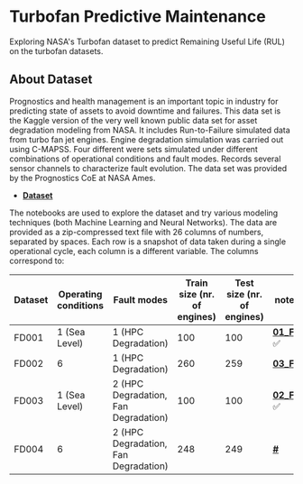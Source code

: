 # Turbofan Predictive Maintenance
Exploring NASA's Turbofan dataset to predict Remaining Useful Life (RUL) on the turbofan datasets.
## About Dataset
Prognostics and health management is an important topic in industry for predicting state of assets to avoid downtime and failures. This data set is the Kaggle version of the very well known public data set for asset degradation modeling from NASA. It includes Run-to-Failure simulated data from turbo fan jet engines.
Engine degradation simulation was carried out using C-MAPSS. Four different were sets simulated under different combinations of operational conditions and fault modes. Records several sensor channels to characterize fault evolution. The data set was provided by the Prognostics CoE at NASA Ames.
- [**Dataset**](https://data.nasa.gov/Aerospace/CMAPSS-Jet-Engine-Simulated-Data/ff5v-kuh6)

The notebooks are used to explore the dataset and try various modeling techniques (both Machine Learning and Neural Networks). The data are provided as a zip-compressed text file with 26 columns of numbers, separated by spaces. Each row is a snapshot of data taken during a single operational cycle, each column is a different variable. The columns correspond to:

| Dataset | Operating conditions | Fault modes | Train size (nr. of engines) | Test size (nr. of engines) | notebook |
| --- | --- | --- | --- | --- | --- |
| FD001 | 1 (Sea Level) | 1 (HPC Degradation) | 100 | 100 | [**01_FD001**](https://github.com/DennisxB/turbofan-predictive-maintenance/blob/main/01_FD001.ipynb) :white_check_mark: |
| FD002 | 6 | 1 (HPC Degradation) | 260 | 259 | [**03_FD002**](#) |
| FD003 | 1 (Sea Level) | 2 (HPC Degradation, Fan Degradation) | 100 | 100 | [**02_FD003**](https://github.com/DennisxB/turbofan-predictive-maintenance/blob/main/02_FD003.ipynb) :white_check_mark: |
| FD004 | 6 | 2 (HPC Degradation, Fan Degradation) | 248 | 249 | [**#**](#) |
